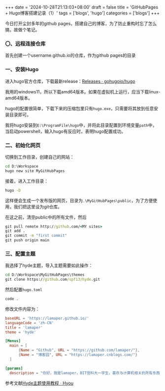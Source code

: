 +++
date = '2024-10-28T21:13:03+08:00'
draft = false
title = 'GitHubPages + Hugo博客搭建记录（1）'
tags = ['blogs', 'hugo']
categories = ['blogs']
+++

今日打开尘封多年的github pages，搭建自己的博客，为了防止重构时忘了怎么搞，故做个笔记。

### 〇、远程连接仓库

首先创建一个username.github.io的仓库，作为github pages的目录

### 一、安装Hugo

进入hugo官方仓库，下载最新release：[Releases · gohugoio/hugo](https://github.com/gohugoio/hugo/releases)

我用的windows11，所以下载amd64版本。如果在虚拟机上运行，应当下载linux-amd64版本。

hugo的配置很简单，下载下来的压缩包里只有`hugo.exe`，只需要将其放到任意安装目录即可。

我将hugo安装到`E:\ProgramFile\hugo`中，并将此目录配置到环境变量`path`中，当启动powershell，输入hugo有反应时，表明hugo配置成功。

### 二、初始化网页

切换到工作目录，创建自己的网站：

```cmd
cd D:\Workspace
hugo new site MyGitHubPages
```

接着，进入工作目录：

```cmd
hugo -D
```

这样便会生成一个发布版的网页，目录为`.\MyGitHubPages\public`，为了方便使用，我们把这里设为git仓库。

在这之前，清空public中的所有文件，然后

```cmd
git pull remote http://github.com/<MY sites>
git add .
git commit -m "first commit"
git push origin main
```

### 三、配置主题

我选择了hyde主题，导入主题需要如此操作：

```cmd
cd D:\Workspace\MyGitHubPages\themes
git clone https://github.com/spf13/hyde.git
```

然后配置`hugo.toml`

```cmd
code .
```

修改文件内容为：

```toml
baseURL = 'https://lamaper.github.io/'
languageCode = 'zh-CN'
title = 'lamaper'
theme = 'hyde'

[Menus]
  main = [
      {Name = "Github", URL = "https://github.com/lamaper/"},
      {Name = "博客园", URL = "https://lamaper.cnblogs.com/"}
  ]

[params]
  description = "你好，我是lamaper，BIT信科大一学生，喜欢与计算机相关的所有东西！"
```

参考文献[Hyde主题使用教程 · Hyou](https://www.cjlmonster.cn/日常/hyde/#sidebar-menu)
